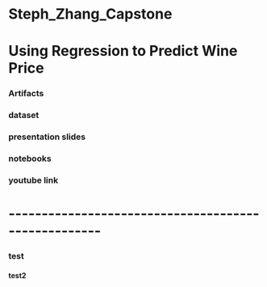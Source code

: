 # Steph_Zhang_Capstone
# Using Regression to Predict Wine Price
### Artifacts
### dataset
### presentation slides
### notebooks
### youtube link
# ----------------------------------------------------
### test
#### test2

